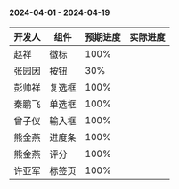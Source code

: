 #### 2024-04-01 - 2024-04-19  

|开发人	|组件	|预期进度	|实际进度	|
| ---	| ---	| ---		|---		|
|赵祥	| 徽标	|100%		|			|
|张园因	| 按钮	|30%		|			|
|彭帅祥	| 复选框	|100%		|			|
|秦鹏飞	| 单选框	|100%		|			|
|曾子仪	| 输入框	|100%		|			|
|熊金燕	| 进度条	|100%		|			|
|熊金燕	| 评分	|100%		|			|
|许亚军	| 标签页	|100%		|			|

